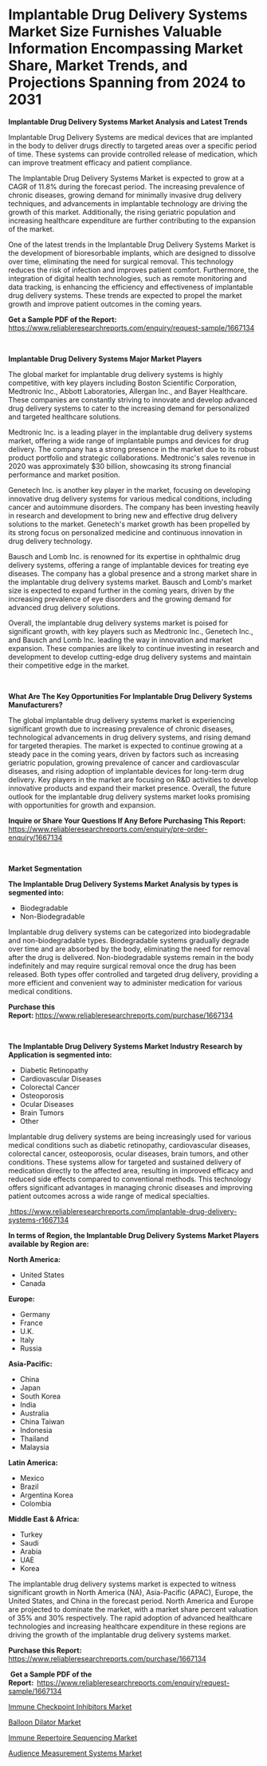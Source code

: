 <p><h1>Implantable Drug Delivery Systems Market Size Furnishes Valuable Information Encompassing Market Share, Market Trends, and Projections Spanning from 2024 to 2031</h1></p><p><strong>Implantable Drug Delivery Systems Market Analysis and Latest Trends</strong></p>
<p><p>Implantable Drug Delivery Systems are medical devices that are implanted in the body to deliver drugs directly to targeted areas over a specific period of time. These systems can provide controlled release of medication, which can improve treatment efficacy and patient compliance.</p><p>The Implantable Drug Delivery Systems Market is expected to grow at a CAGR of 11.8% during the forecast period. The increasing prevalence of chronic diseases, growing demand for minimally invasive drug delivery techniques, and advancements in implantable technology are driving the growth of this market. Additionally, the rising geriatric population and increasing healthcare expenditure are further contributing to the expansion of the market.</p><p>One of the latest trends in the Implantable Drug Delivery Systems Market is the development of bioresorbable implants, which are designed to dissolve over time, eliminating the need for surgical removal. This technology reduces the risk of infection and improves patient comfort. Furthermore, the integration of digital health technologies, such as remote monitoring and data tracking, is enhancing the efficiency and effectiveness of implantable drug delivery systems. These trends are expected to propel the market growth and improve patient outcomes in the coming years.</p></p>
<p><strong>Get a Sample PDF of the Report:&nbsp;</strong> <a href="https://www.reliableresearchreports.com/enquiry/request-sample/1667134">https://www.reliableresearchreports.com/enquiry/request-sample/1667134</a></p>
<p>&nbsp;</p>
<p><strong>Implantable Drug Delivery Systems Major Market Players</strong></p>
<p><p>The global market for implantable drug delivery systems is highly competitive, with key players including Boston Scientific Corporation, Medtronic Inc., Abbott Laboratories, Allergan Inc., and Bayer Healthcare. These companies are constantly striving to innovate and develop advanced drug delivery systems to cater to the increasing demand for personalized and targeted healthcare solutions.</p><p>Medtronic Inc. is a leading player in the implantable drug delivery systems market, offering a wide range of implantable pumps and devices for drug delivery. The company has a strong presence in the market due to its robust product portfolio and strategic collaborations. Medtronic's sales revenue in 2020 was approximately $30 billion, showcasing its strong financial performance and market position.</p><p>Genetech Inc. is another key player in the market, focusing on developing innovative drug delivery systems for various medical conditions, including cancer and autoimmune disorders. The company has been investing heavily in research and development to bring new and effective drug delivery solutions to the market. Genetech's market growth has been propelled by its strong focus on personalized medicine and continuous innovation in drug delivery technology.</p><p>Bausch and Lomb Inc. is renowned for its expertise in ophthalmic drug delivery systems, offering a range of implantable devices for treating eye diseases. The company has a global presence and a strong market share in the implantable drug delivery systems market. Bausch and Lomb's market size is expected to expand further in the coming years, driven by the increasing prevalence of eye disorders and the growing demand for advanced drug delivery solutions.</p><p>Overall, the implantable drug delivery systems market is poised for significant growth, with key players such as Medtronic Inc., Genetech Inc., and Bausch and Lomb Inc. leading the way in innovation and market expansion. These companies are likely to continue investing in research and development to develop cutting-edge drug delivery systems and maintain their competitive edge in the market.</p></p>
<p>&nbsp;</p>
<p><strong>What Are The Key Opportunities For Implantable Drug Delivery Systems Manufacturers?</strong></p>
<p><p>The global implantable drug delivery systems market is experiencing significant growth due to increasing prevalence of chronic diseases, technological advancements in drug delivery systems, and rising demand for targeted therapies. The market is expected to continue growing at a steady pace in the coming years, driven by factors such as increasing geriatric population, growing prevalence of cancer and cardiovascular diseases, and rising adoption of implantable devices for long-term drug delivery. Key players in the market are focusing on R&D activities to develop innovative products and expand their market presence. Overall, the future outlook for the implantable drug delivery systems market looks promising with opportunities for growth and expansion.</p></p>
<p><strong>Inquire or Share Your Questions If Any Before Purchasing This Report:</strong> <a href="https://www.reliableresearchreports.com/enquiry/pre-order-enquiry/1667134">https://www.reliableresearchreports.com/enquiry/pre-order-enquiry/1667134</a></p>
<p>&nbsp;</p>
<p><strong>Market Segmentation</strong></p>
<p><strong>The Implantable Drug Delivery Systems Market Analysis by types is segmented into:</strong></p>
<p><ul><li>Biodegradable</li><li>Non-Biodegradable</li></ul></p>
<p><p>Implantable drug delivery systems can be categorized into biodegradable and non-biodegradable types. Biodegradable systems gradually degrade over time and are absorbed by the body, eliminating the need for removal after the drug is delivered. Non-biodegradable systems remain in the body indefinitely and may require surgical removal once the drug has been released. Both types offer controlled and targeted drug delivery, providing a more efficient and convenient way to administer medication for various medical conditions.</p></p>
<p><strong>Purchase this Report:&nbsp;</strong><a href="https://www.reliableresearchreports.com/purchase/1667134">https://www.reliableresearchreports.com/purchase/1667134</a></p>
<p>&nbsp;</p>
<p><strong>The Implantable Drug Delivery Systems Market Industry Research by Application is segmented into:</strong></p>
<p><ul><li>Diabetic Retinopathy</li><li>Cardiovascular Diseases</li><li>Colorectal Cancer</li><li>Osteoporosis</li><li>Ocular Diseases</li><li>Brain Tumors</li><li>Other</li></ul></p>
<p><p>Implantable drug delivery systems are being increasingly used for various medical conditions such as diabetic retinopathy, cardiovascular diseases, colorectal cancer, osteoporosis, ocular diseases, brain tumors, and other conditions. These systems allow for targeted and sustained delivery of medication directly to the affected area, resulting in improved efficacy and reduced side effects compared to conventional methods. This technology offers significant advantages in managing chronic diseases and improving patient outcomes across a wide range of medical specialties.</p></p>
<p><a href="https://www.reliableresearchreports.com/implantable-drug-delivery-systems-r1667134">&nbsp;https://www.reliableresearchreports.com/implantable-drug-delivery-systems-r1667134</a></p>
<p><strong>In terms of Region, the Implantable Drug Delivery Systems Market Players available by Region are:</strong></p>
<p>
    <p> <strong> North America: </strong>
        <ul>
            <li>United States</li>
            <li>Canada</li>
        </ul>
        </p> 
    <p> <strong> Europe: </strong>
        <ul>
            <li>Germany</li>
            <li>France</li>
            <li>U.K.</li>
            <li>Italy</li>
            <li>Russia</li>
        </ul>
        </p> 
    <p> <strong> Asia-Pacific: </strong>
        <ul>
            <li>China</li>
            <li>Japan</li>
            <li>South Korea</li>
            <li>India</li>
            <li>Australia</li>
            <li>China Taiwan</li>
            <li>Indonesia</li>
            <li>Thailand</li>
            <li>Malaysia</li>
        </ul>
        </p> 
    <p> <strong> Latin America: </strong>
        <ul>
            <li>Mexico</li>
            <li>Brazil</li>
            <li>Argentina Korea</li>
            <li>Colombia</li>
        </ul>
        </p> 
    <p> <strong> Middle East & Africa: </strong>
        <ul>
            <li>Turkey</li>
            <li>Saudi</li>
            <li>Arabia</li>
            <li>UAE</li>
            <li>Korea</li>
        </ul>
    </p>
    </p>
<p><p>The implantable drug delivery systems market is expected to witness significant growth in North America (NA), Asia-Pacific (APAC), Europe, the United States, and China in the forecast period. North America and Europe are projected to dominate the market, with a market share percent valuation of 35% and 30% respectively. The rapid adoption of advanced healthcare technologies and increasing healthcare expenditure in these regions are driving the growth of the implantable drug delivery systems market.</p></p>
<p><strong>Purchase this Report: </strong><a href="https://www.reliableresearchreports.com/purchase/1667134">https://www.reliableresearchreports.com/purchase/1667134</a></p>
<p>&nbsp;<strong>Get a Sample PDF of the Report:&nbsp;&nbsp;</strong><a href="https://www.reliableresearchreports.com/enquiry/request-sample/1667134">https://www.reliableresearchreports.com/enquiry/request-sample/1667134</a></p>
<p><strong></strong></p>
<p><p><a href="https://github.com/jhcraigie/Market-Research-Report-List-3/blob/main/immune-checkpoint-inhibitors-market.md">Immune Checkpoint Inhibitors Market</a></p><p><a href="https://www.linkedin.com/pulse/balloon-dilator-market-comprehensive-assessment-type-9ac2e">Balloon Dilator Market</a></p><p><a href="https://github.com/sonuprakash1/Market-Research-Report-List-2/blob/main/immune-repertoire-sequencing-market.md">Immune Repertoire Sequencing Market</a></p><p><a href="https://www.linkedin.com/pulse/audience-measurement-systems-market-comprehensive-assessment-ljkoe">Audience Measurement Systems Market</a></p></p>
